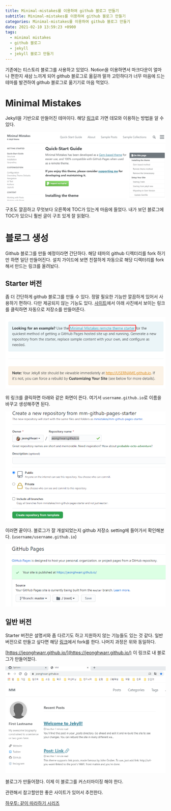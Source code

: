 ```yaml
---
title: Minimal-mistakes를 이용하여 github 블로그 만들기
subtitle: Minimal-mistakes를 이용하여 github 블로그 만들기
categories: Minimal-mistakes를 이용하여 github 블로그 만들기
date: 2021-02-10 13:59:23 +0900
tags:
  - minimal mistakes
  - github 블로그
  - jekyll
  - jekyll 블로그 만들기
---
```


기존에는 티스토리 블로그를 사용하고 있었다. Notion을 이용하면서 마크다운이 얼마나 편한지 새삼 느끼게 되어 github 블로그로 옮길까 말까 고민하다가 너무 마음에 드는 테마를 발견하여 github 블로그로 옮기기로 마음 먹었다. 

# Minimal Mistakes

Jekyll을 기반으로 만들어진 테마이다. 해당 [링크](https://mmistakes.github.io/minimal-mistakes/docs/quick-start-guide/)로 가면 데모와 이용하는 방법을 알 수 있다. 

![/assets/images/2021-02-10-minimal_mistakes를_이용하여_github_블로그_만들기/untitled.png](/assets/images/2021-02-10-minimal_mistakes를_이용하여_github_블로그_만들기/untitled.png)

구조도 깔끔하고 무엇보다 오른쪽에 TOC가 있는게 마음에 들었다. 내가 보던 블로그에 TOC가 있으니 훨씬 글이 구조 있게 잘 읽혔다.

# 블로그 생성

Github 블로그를 만들 예정이라면 간단하다. 해당 테마의 github 디렉터리를 fork 하기만 하면 일단 만들어진다. 설치 가이드에 보면 친절하게 자동으로 해당 디렉터리를 fork해서 만드는 링크를 올려놨다.  

## Starter 버전

좀 더 간단하게 github 블로그를 만들 수 있다. 정말 필요한 기능만 깔끔하게 있어서 사용하기 편하다. 다만 제공되지 않는 기능도 있다. [사이트](https://mmistakes.github.io/minimal-mistakes/docs/quick-start-guide/)에서 아래 사진에서 보이는 링크를 클릭하면 자동으로 저장소를 만들어준다. 

![/assets/images/2021-02-10-minimal_mistakes를_이용하여_github_블로그_만들기/untitled_1.png](/assets/images/2021-02-10-minimal_mistakes를_이용하여_github_블로그_만들기/untitled_1.png)

위 링크를 클릭하면 아래와 같은 화면이 뜬다. 여기서 `username.github.io`로 이름을 바꾸고 생성해주면 된다. 

![/assets/images/2021-02-10-minimal_mistakes를_이용하여_github_블로그_만들기/untitled_2.png](/assets/images/2021-02-10-minimal_mistakes를_이용하여_github_블로그_만들기/untitled_2.png)

이러면 끝이다. 블로그가 잘 개설되었는지 github 저장소 setting에 들어가서 확인해본다. (`username/username.github.io`)

![/assets/images/2021-02-10-minimal_mistakes를_이용하여_github_블로그_만들기/untitled_3.png](/assets/images/2021-02-10-minimal_mistakes를_이용하여_github_블로그_만들기/untitled_3.png)

## 일반 버전

Starter 버전은 설명서와 좀 다르기도 하고 지원하지 않는 기능들도 있는 것 같다. 일반 버전으로 만들고 싶다면 해당 [링크](https://github.com/mmistakes/minimal-mistakes)에서 fork를 한다. 나머지 과정은 위와 동일하다. 

[https://jeonghwarr.github.io/](https://jeonghwarr.github.io/) 이 링크로 내 블로그가 만들어졌다. 

![/assets/images/2021-02-10-minimal_mistakes를_이용하여_github_블로그_만들기/untitled_4.png](/assets/images/2021-02-10-minimal_mistakes를_이용하여_github_블로그_만들기/untitled_4.png)

블로그가 만들어졌다. 이제 이 블로그를 커스터마이징 해야 한다.

관련해서 참고할만한 좋은 사이트가 있어서 추천한다. 

[하우투: 같이 따라하기 시리즈](https://devinlife.com/howto/)
